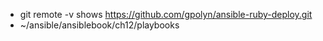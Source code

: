 + git remote -v shows https://github.com/gpolyn/ansible-ruby-deploy.git
+ ~/ansible/ansiblebook/ch12/playbooks
